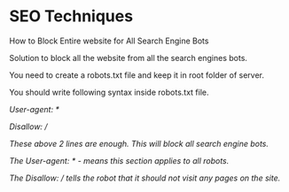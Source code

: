 
<p><h1>SEO Techniques</h1></p>
<p>How to Block Entire website for All Search Engine Bots</p>
<p>Solution to block all the website from all the search engines bots.</p>

<p>You need to create a robots.txt file and keep it in root folder of server.</p>
<p>You should write following syntax inside robots.txt file.</p>
<p>
<i>User-agent: *<p>
<p>
<i>Disallow: /

<p>These above 2 lines are enough. This will block all search engine bots.</p>

<p>The User-agent: * - means this section applies to all robots. </p>
<p>The Disallow: / tells the robot that it should not visit any pages on the site.</p>

